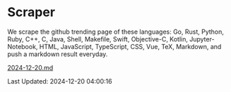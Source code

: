 # Scraper

We scrape the github trending page of these languages: Go, Rust, Python, Ruby, C++, C, Java, Shell, Makefile, Swift, Objective-C, Kotlin, Jupyter-Notebook, HTML, JavaScript, TypeScript, CSS, Vue, TeX, Markdown, and push a markdown result everyday.

[2024-12-20.md](https://github.com/yangwenmai/github-trending-backup/blob/master/2024-12-20.md)

Last Updated: 2024-12-20 04:00:16